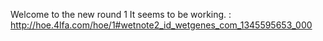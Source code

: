 Welcome to the new round 1 It seems to be working. : http://hoe.4lfa.com/hoe/1#wetnote2_id_wetgenes_com_1345595653_000